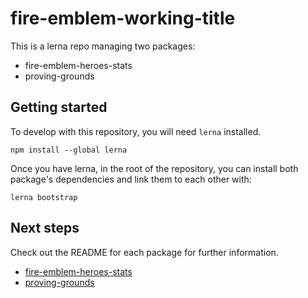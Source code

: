 # fire-emblem-working-title

This is a lerna repo managing two packages:

* fire-emblem-heroes-stats
* proving-grounds

## Getting started

To develop with this repository, you will need `lerna` installed.

`npm install --global lerna`

Once you have lerna, in the root of the repository, you can install both package's
dependencies and link them to each other with:

`lerna bootstrap`

## Next steps

Check out the README for each package for further information.

* [fire-emblem-heroes-stats](https://github.com/ajhyndman/fire-emblem-working-title/blob/master/packages/fire-emblem-heroes-stats/)
* [proving-grounds](https://github.com/ajhyndman/fire-emblem-working-title/blob/master/packages/proving-groundsr/)
